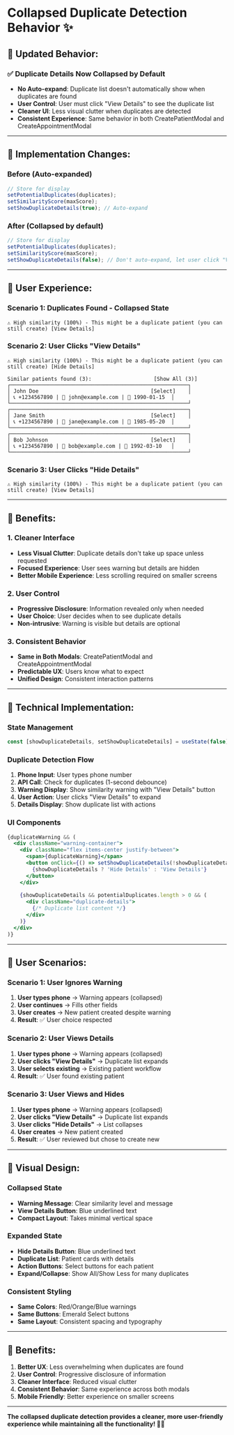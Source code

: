 # Collapsed Duplicate Detection Behavior ✨

## **🎯 Updated Behavior:**

### **✅ Duplicate Details Now Collapsed by Default**
- **No Auto-expand**: Duplicate list doesn't automatically show when duplicates are found
- **User Control**: User must click "View Details" to see the duplicate list
- **Cleaner UI**: Less visual clutter when duplicates are detected
- **Consistent Experience**: Same behavior in both CreatePatientModal and CreateAppointmentModal

---

## **🔧 Implementation Changes:**

### **Before (Auto-expanded)**
```typescript
// Store for display
setPotentialDuplicates(duplicates);
setSimilarityScore(maxScore);
setShowDuplicateDetails(true); // Auto-expand
```

### **After (Collapsed by default)**
```typescript
// Store for display
setPotentialDuplicates(duplicates);
setSimilarityScore(maxScore);
setShowDuplicateDetails(false); // Don't auto-expand, let user click "View Details"
```

---

## **🎨 User Experience:**

### **Scenario 1: Duplicates Found - Collapsed State**
```
⚠️ High similarity (100%) - This might be a duplicate patient (you can still create) [View Details]
```

### **Scenario 2: User Clicks "View Details"**
```
⚠️ High similarity (100%) - This might be a duplicate patient (you can still create) [Hide Details]

Similar patients found (3):                    [Show All (3)]
┌─────────────────────────────────────────────────────────┐
│ John Doe                                    [Select]    │
│ 📞 +1234567890 | 📧 john@example.com | 🎂 1990-01-15  │
└─────────────────────────────────────────────────────────┘
┌─────────────────────────────────────────────────────────┐
│ Jane Smith                                  [Select]    │
│ 📞 +1234567890 | 📧 jane@example.com | 🎂 1985-05-20  │
└─────────────────────────────────────────────────────────┘
┌─────────────────────────────────────────────────────────┐
│ Bob Johnson                                 [Select]    │
│ 📞 +1234567890 | 📧 bob@example.com | 🎂 1992-03-10   │
└─────────────────────────────────────────────────────────┘
```

### **Scenario 3: User Clicks "Hide Details"**
```
⚠️ High similarity (100%) - This might be a duplicate patient (you can still create) [View Details]
```

---

## **🎯 Benefits:**

### **1. Cleaner Interface**
- **Less Visual Clutter**: Duplicate details don't take up space unless requested
- **Focused Experience**: User sees warning but details are hidden
- **Better Mobile Experience**: Less scrolling required on smaller screens

### **2. User Control**
- **Progressive Disclosure**: Information revealed only when needed
- **User Choice**: User decides when to see duplicate details
- **Non-intrusive**: Warning is visible but details are optional

### **3. Consistent Behavior**
- **Same in Both Modals**: CreatePatientModal and CreateAppointmentModal
- **Predictable UX**: Users know what to expect
- **Unified Design**: Consistent interaction patterns

---

## **🔧 Technical Implementation:**

### **State Management**
```typescript
const [showDuplicateDetails, setShowDuplicateDetails] = useState(false);
```

### **Duplicate Detection Flow**
1. **Phone Input**: User types phone number
2. **API Call**: Check for duplicates (1-second debounce)
3. **Warning Display**: Show similarity warning with "View Details" button
4. **User Action**: User clicks "View Details" to expand
5. **Details Display**: Show duplicate list with actions

### **UI Components**
```jsx
{duplicateWarning && (
  <div className="warning-container">
    <div className="flex items-center justify-between">
      <span>{duplicateWarning}</span>
      <button onClick={() => setShowDuplicateDetails(!showDuplicateDetails)}>
        {showDuplicateDetails ? 'Hide Details' : 'View Details'}
      </button>
    </div>
    
    {showDuplicateDetails && potentialDuplicates.length > 0 && (
      <div className="duplicate-details">
        {/* Duplicate list content */}
      </div>
    )}
  </div>
)}
```

---

## **🧪 User Scenarios:**

### **Scenario 1: User Ignores Warning**
1. **User types phone** → Warning appears (collapsed)
2. **User continues** → Fills other fields
3. **User creates** → New patient created despite warning
4. **Result**: ✅ User choice respected

### **Scenario 2: User Views Details**
1. **User types phone** → Warning appears (collapsed)
2. **User clicks "View Details"** → Duplicate list expands
3. **User selects existing** → Existing patient workflow
4. **Result**: ✅ User found existing patient

### **Scenario 3: User Views and Hides**
1. **User types phone** → Warning appears (collapsed)
2. **User clicks "View Details"** → Duplicate list expands
3. **User clicks "Hide Details"** → List collapses
4. **User creates** → New patient created
5. **Result**: ✅ User reviewed but chose to create new

---

## **🎨 Visual Design:**

### **Collapsed State**
- **Warning Message**: Clear similarity level and message
- **View Details Button**: Blue underlined text
- **Compact Layout**: Takes minimal vertical space

### **Expanded State**
- **Hide Details Button**: Blue underlined text
- **Duplicate List**: Patient cards with details
- **Action Buttons**: Select buttons for each patient
- **Expand/Collapse**: Show All/Show Less for many duplicates

### **Consistent Styling**
- **Same Colors**: Red/Orange/Blue warnings
- **Same Buttons**: Emerald Select buttons
- **Same Layout**: Consistent spacing and typography

---

## **🚀 Benefits:**

1. **Better UX**: Less overwhelming when duplicates are found
2. **User Control**: Progressive disclosure of information
3. **Cleaner Interface**: Reduced visual clutter
4. **Consistent Behavior**: Same experience across both modals
5. **Mobile Friendly**: Better experience on smaller screens

---

**The collapsed duplicate detection provides a cleaner, more user-friendly experience while maintaining all the functionality! 🎉✨**
